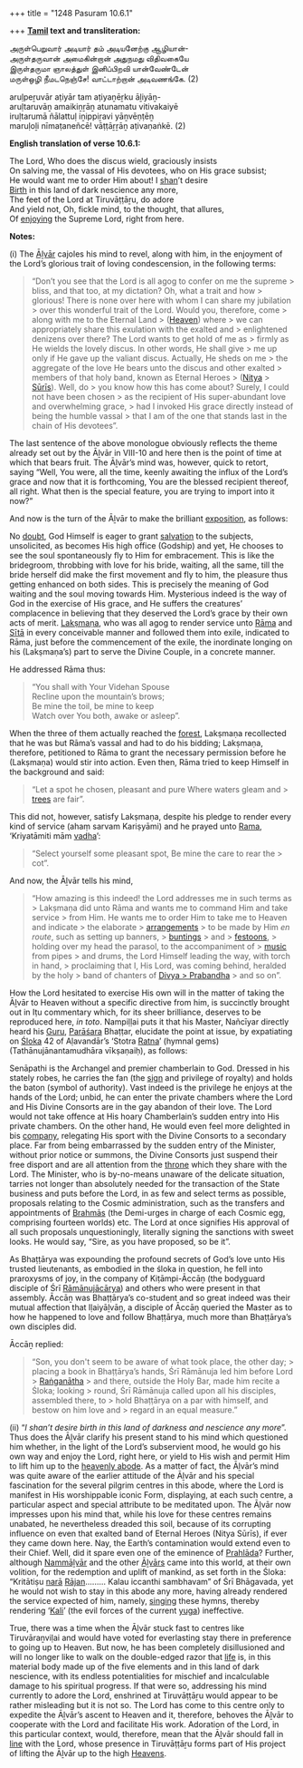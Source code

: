 +++
title = "1248 Pasuram 10.6.1"

+++
**[Tamil](/definition/tamil#history "show Tamil definitions") text and transliteration:**

அருள்பெறுவார் அடியார் தம் அடியனேற்கு ஆழியான்-  
அருள்தருவான் அமைகின்றான் அதுநமது விதிவகையே  
இருள்தருமா ஞாலத்துள் இனிப்பிறவி யான்வேண்டேன்  
மருள்ஒழி நீமடநெஞ்சே! வாட்டாற்றான் அடிவணங்கே. (2)

aruḷpeṟuvār aṭiyār tam aṭiyaṉēṟku āḻiyāṉ-  
aruḷtaruvāṉ amaikiṉṟāṉ atunamatu vitivakaiyē  
iruḷtarumā ñālattuḷ iṉippiṟavi yāṉvēṇṭēṉ  
maruḷoḻi nīmaṭaneñcē! vāṭṭāṟṟāṉ aṭivaṇaṅkē. (2)

**English translation of verse 10.6.1:**

The Lord, Who does the discus wield, graciously insists  
On salving me, the vassal of His devotees, who on His grace subsist;  
He would want me to order Him about! I [shan](/definition/shan#history "show shan definitions")’t desire  
[Birth](/definition/birth#history "show Birth definitions") in this land of dark nescience any more,  
The feet of the Lord at Tiruvāṭṭāṟu, do adore  
And yield not, Oh, fickle mind, to the thought, that allures,  
Of [enjoying](/definition/enjoying#history "show enjoying definitions") the Supreme Lord, right from here.

**Notes:**

\(i\) The [Āḻvār](/definition/aḻvar#vaishnavism "show Āḻvār definitions") cajoles his mind to revel, along with him, in the enjoyment of the Lord’s glorious trait of loving condescension, in the following terms:

> “Don’t you see that the Lord is all agog to confer on me the supreme > bliss, and that too, at my dictation? Oh, what a trait and how > glorious! There is none over here with whom I can share my jubilation > over this wonderful trait of the Lord. Would you, therefore, come > along with me to the Eternal Land > ([Heaven](/definition/heaven#history "show Heaven definitions")) where > we can appropriately share this exulation with the exalted and > enlightened denizens over there? The Lord wants to get hold of me as > firmly as He wields the lovely discus. In other words, He shall give > me up only if He gave up the valiant discus. Actually, He sheds on me > the aggregate of the love He bears unto the discus and other exalted > members of that holy band, known as Eternal Heroes > ([Nitya](/definition/nitya#vaishnavism "show Nitya definitions") > [Sūrīs](/definition/suri#history "show Sūrīs definitions")). Well, do > you know how this has come about? Surely, I could not have been chosen > as the recipient of His super-abundant love and overwhelming grace, > had I invoked His grace directly instead of being the humble vassal > that I am of the one that stands last in the chain of His devotees”.

The last sentence of the above monologue obviously reflects the theme already set out by the Āḻvār in VIII-10 and here then is the point of time at which that bears fruit. The Āḻvār’s mind was, however, quick to retort, saying “Well, You were, all the time, keenly awaiting the influx of the Lord’s grace and now that it is forthcoming, You are the blessed recipient thereof, all right. What then is the special feature, you are trying to import into it now?”

And now is the turn of the Āḻvār to make the brilliant [exposition](/definition/exposition#history "show exposition definitions"), as follows:

No [doubt](/definition/doubt#history "show doubt definitions"), God Himself is eager to grant [salvation](/definition/salvation#history "show salvation definitions") to the subjects, unsolicited, as becomes His high office (Godship) and yet, He chooses to see the soul spontaneously fly to Him for embracement. This is like the bridegroom, throbbing with love for his bride, waiting, all the same, till the bride herself did make the first movement and fly to him, the pleasure thus getting enhanced on both sides. This is precisely the meaning of God waiting and the soul moving towards Him. Mysterious indeed is the way of God in the exercise of His grace, and He suffers the creatures’ complacence in believing that they deserved the Lord’s grace by their own acts of merit. [Lakṣmaṇa](/definition/lakshmana#vaishnavism "show Lakṣmaṇa definitions"), who was all agog to render service unto [Rāma](/definition/rama#vaishnavism "show Rāma definitions") and [Sītā](/definition/sita#vaishnavism "show Sītā definitions") in every conceivable manner and followed them into exile, indicated to Rāma, just before the commencement of the exile, the inordinate longing on his (Lakṣmaṇa’s) part to serve the Divine Couple, in a concrete manner.

He addressed Rāma thus:

> “You shall with Your Videhan Spouse  
> Recline upon the mountain’s brows;  
> Be mine the toil, be mine to keep  
> Watch over You both, awake or asleep”.

When the three of them actually reached the [forest](/definition/forest#history "show forest definitions"), Lakṣmaṇa recollected that he was but Rāma’s vassal and had to do his bidding; Lakṣmaṇa, therefore, petitioned to Rāma to grant the necessary permission before he (Lakṣmaṇa) would stir into action. Even then, Rāma tried to keep Himself in the background and said:

> “Let a spot he chosen, pleasant and pure Where waters gleam and > [trees](/definition/tree#history "show trees definitions") are fair”.

This did not, however, satisfy Lakṣmaṇa, despite his pledge to render every kind of service (ahaṃ sarvam Kariṣyāmi) and he prayed unto [Rama](/definition/rama#vaishnavism "show Rama definitions"), ‘Kriyatāmiti mām [vadha](/definition/vadha#history "show vadha definitions")’:

> “Select yourself some pleasant spot, Be mine the care to rear the > cot”.

And now, the Āḻvār tells his mind,

> “How amazing is this indeed! the Lord addresses me in such terms as > Lakṣmaṇa did unto Rāma and wants me to command Him and take service > from Him. He wants me to order Him to take me to Heaven and indicate > the elaborate > [arrangements](/definition/arrangement#history "show arrangements definitions") > to be made by Him *en route*, such as setting up banners, > [buntings](/definition/bunting#history "show buntings definitions") > and > [festoons](/definition/festoon#history "show festoons definitions"), > holding over my head the parasol, to the accompaniment of > [music](/definition/music#history "show music definitions") from pipes > and drums, the Lord Himself leading the way, with torch in hand, > proclaiming that I, His Lord, was coming behind, heralded by the holy > band of chanters of [Divya > Prabandha](/definition/divya-prabandha#history "show Divya Prabandha definitions") > and so on”.

How the Lord hesitated to exercise His own will in the matter of taking the Āḻvār to Heaven without a specific directive from him, is succinctly brought out in Iṭu commentary which, for its sheer brilliance, deserves to be reproduced here, *in toto*. Nampiḷḷai puts it that his Master, Nañcīyar directly heard his [Guru](/definition/guru#vaishnavism "show Guru definitions"), [Parāśara](/definition/parashara#history "show Parāśara definitions") Bhaṭṭar, elucidate the point at issue, by expatiating on [Śloka](/definition/sloka#vaishnavism "show Śloka definitions") 42 of Aḷavandār’s ‘Stotra [Ratna](/definition/ratna#history "show Ratna definitions")’ (hymnal gems) (Tathānujānantamudhāra vīkṣaṇaiḥ), as follows:

Senāpathi is the Archangel and premier chamberlain to God. Dressed in his stately robes, he carries the fan (the [sign](/definition/sign#history "show sign definitions") and privilege of royalty) and holds the baton (symbol of authority). Vast indeed is the privilege he enjoys at the hands of the Lord; unbid, he can enter the private chambers where the Lord and His Divine Consorts are in the gay abandon of their love. The Lord would not take offence at His hoary Chamberlain’s sudden entry into His private chambers. On the other hand, He would even feel more delighted in bis [company](/definition/company#history "show company definitions"), relegating His sport with the Divine Consorts to a secondary place. Far from being embarrassed by the sudden entry of the Minister, without prior notice or summons, the Divine Consorts just suspend their free disport and are all attention from the [throne](/definition/throne#history "show throne definitions") which they share with the Lord. The Minister, who is by-no-means unaware of the delicate situation, tarries not longer than absolutely needed for the transaction of the State business and puts before the Lord, in as few and select terms as possible, proposals relating to the Cosmic administration, such as the transfers and appointments of [Brahmās](/definition/brahma#vaishnavism "show Brahmās definitions") (the Demi-urges in charge of each Cosmic egg, comprising fourteen worlds) etc. The Lord at once signifies His approval of all such proposals unquestioningly, literally signing the sanctions with sweet looks. He would say, “Sire, as you have proposed, so be it”.

As Bhaṭṭārya was expounding the profound secrets of God’s love unto His trusted lieutenants, as embodied in the śloka in question, he fell into praroxysms of joy, in the company of Kiṭāmpi-Āccāṉ (the bodyguard disciple of Śrī [Rāmānujācārya](/definition/ramanujacarya#vaishnavism "show Rāmānujācārya definitions")) and others who were present in that assembly. Āccāṉ was Bhaṭṭārya’s co-student and so great indeed was their mutual affection that Iḷaiyāḻvāṉ, a disciple of Āccāṉ queried the Master as to how he happened to love and follow Bhaṭṭārya, much more than Bhaṭṭārya’s own disciples did.

Āccāṉ replied:

> “Son, you don't seem to be aware of what took place, the other day; > placing a book in Bhaṭṭārya’s hands, Śrī Rāmānuja led him before Lord > [Raṅganātha](/definition/ranganatha#vaishnavism "show Raṅganātha definitions") > and there, outside the Holy Bar, made him recite a Śloka; looking > round, Śrī Rāmānuja called upon all his disciples, assembled there, to > hold Bhaṭṭārya on a par with himself, and bestow on him love and > regard in an equal measure.”

\(ii\) “*I shan’t desire birth in this land of darkness and nescience any more*”. Thus does the Āḻvār clarify his present stand to his mind which questioned him whether, in the light of the Lord’s subservient mood, he would go his own way and enjoy the Lord, right here, or yield to His wish and permit Him to lift him up to the [heavenly abode](/definition/heavenly-abode#history "show heavenly abode definitions"). As a matter of fact, the Āḻvār’s mind was quite aware of the earlier attitude of the Āḻvār and his special fascination for the several pilgrim centres in this abode, where the Lord is manifest in His worshippable iconic Form, displaying, at each such centre, a particular aspect and special attribute to be meditated upon. The Āḻvār now impresses upon his mind that, while his love for these centres remains unabated, he nevertheless dreaded this soil, because of its corrupting influence on even that exalted band of Eternal Heroes (Nitya Sūrīs), if ever they came down here. Nay, the Earth’s contamination would extend even to their Chief. Well, did it spare even one of the eminence of [Prahlāda](/definition/prahlada#vaishnavism "show Prahlāda definitions")? Further, although [Nammāḻvār](/definition/nammalvar#vaishnavism "show Nammāḻvār definitions") and the other [Āḻvārs](/definition/aḻvar#vaishnavism "show Āḻvārs definitions") came into this world, at their own volition, for the redemption and uplift of mankind, as set forth in the Śloka: “Kritātiṣu [narā](/definition/nara#history "show narā definitions") [Rājan](/definition/rajan#history "show Rājan definitions")......... Kalau iccanthi sambhavam” of Śrī Bhāgavada, yet he would not wish to stay in this abode any more, having already rendered the service expected of him, namely, [singing](/definition/singing#history "show singing definitions") these hymns, thereby rendering ‘[Kali](/definition/kali#history "show Kali definitions")’ (the evil forces of the current [yuga](/definition/yuga#vaishnavism "show yuga definitions")) ineffective.

True, there was a time when the Āḻvār stuck fast to centres like Tiruvāraṉviḷai and would have voted for everlasting stay there in preference to going up to Heaven. But now, he has been completely disillusioned and will no longer like to walk on the double-edged razor that [life](/definition/life#history "show life definitions") is, in this material body made up of the five elements and in this land of dark nescience, with its endless potentialities for mischief and incalculable damage to his spiritual progress. If that were so, addressing his mind currently to adore the Lord, enshrined at Tiruvāṭṭāṟu would appear to be rather misleading but it is not so. The Lord has come to this centre only to expedite the Āḻvār’s ascent to Heaven and it, therefore, behoves the Āḻvār to cooperate with the Lord and facilitate His work. Adoration of the Lord, in this particular context, would, therefore, mean that the Āḻvār should fall in [line](/definition/line#history "show line definitions") with the Lord, whose presence in Tiruvāṭṭāṟu forms part of His project of lifting the Āḻvār up to the high [Heavens](/definition/heaven#history "show Heavens definitions").


